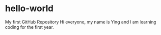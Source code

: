 # hello-world
My first GitHub Repository
Hi everyone, my name is Ying and I am learning coding for the first year. 
